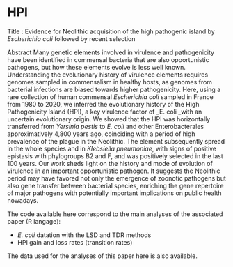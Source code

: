 # HPI
Title : Evidence for Neolithic acquisition of the high pathogenic island by _Escherichia coli_ followed by recent selection

Abstract
Many genetic elements involved in virulence and pathogenicity have been identified in commensal bacteria that are also opportunistic pathogens, but how these elements evolve is less well known. Understanding the evolutionary history of virulence elements requires genomes sampled in commensalism in healthy hosts, as genomes from bacterial infections are biased towards higher pathogenicity. Here, using a rare collection of human commensal _Escherichia coli_ sampled in France from 1980 to 2020, we inferred the evolutionary history of the High Pathogenicity Island (HPI), a key virulence factor of _E. coli _with an uncertain evolutionary origin. We showed that the HPI was horizontally transferred from _Yersinia pestis_ to _E. coli_ and other Enterobacterales approximatively 4,800 years ago, coinciding with a period of high prevalence of the plague in the Neolithic. The element subsequently spread in the whole species and in _Klebsiella pneumoniae_, with signs of positive epistasis with phylogroups B2 and F, and was positively selected in the last 100 years. Our work sheds light on the history and mode of evolution of virulence in an important opportunistic pathogen. It suggests the Neolithic period may have favored not only the emergence of zoonotic pathogens but also gene transfer between bacterial species, enriching the gene repertoire of major pathogens with potentially important implications on public health nowadays.

The code available here correspond to the main analyses of the associated paper (R langage): 
- _E. coli_ datation with the LSD and TDR methods
- HPI gain and loss rates (transition rates)
    
The data used for the analyses of this paper here is also available.
